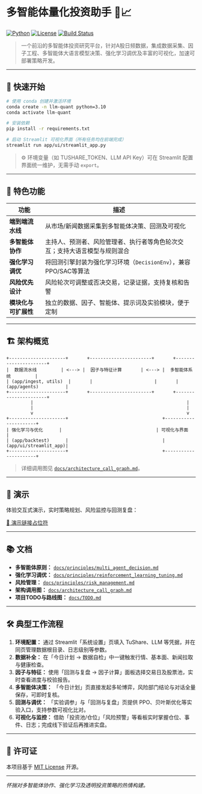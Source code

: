 # 多智能体量化投资助手 🤖📈

[![Python](https://img.shields.io/badge/python-3.10+-blue.svg)](https://www.python.org/downloads/release/python-3100/) [![License](https://img.shields.io/badge/license-MIT-green.svg)](./LICENSE) [![Build Status](https://img.shields.io/badge/build-passing-brightgreen.svg)](#)

> 一个前沿的多智能体投资研究平台，针对A股日频数据，集成数据采集、因子工程、多智能体大语言模型决策、强化学习调优及丰富的可视化，加速可部署策略开发。

---

## 🚀 快速开始

```bash
# 使用 conda 创建并激活环境
conda create -n llm-quant python=3.10
conda activate llm-quant

# 安装依赖
pip install -r requirements.txt

# 启动 Streamlit 可视化界面（所有任务均在前端完成）
streamlit run app/ui/streamlit_app.py
```

> ⚙️ 环境变量（如 TUSHARE_TOKEN、LLM API Key）可在 Streamlit 配置界面统一维护，无需手动 `export`。

---

## 🌟 特色功能

| 功能                   | 描述                                                                                     |
|------------------------|------------------------------------------------------------------------------------------|
| **端到端流水线**        | 从市场/新闻数据采集到多智能体决策、回测及可视化                                         |
| **多智能体协作**        | 主持人、预测者、风险管理者、执行者等角色轮次交互；支持大语言模型与规则混合               |
| **强化学习调优**        | 将回测引擎封装为强化学习环境（`DecisionEnv`），兼容PPO/SAC等算法                         |
| **风险优先设计**        | 风险轮次可调整或否决交易，记录证据，支持复核和告警                                       |
| **模块化与可扩展性**    | 独立的数据、因子、智能体、提示词及实验模块，便于定制                                    |

---

## 🏗 架构概览

```plaintext
+---------------------+       +-----------------------+       +----------------------+
|  数据流水线         | <---> |  因子与特征计算       | <---> |  多智能体系统         |
| (app/ingest, utils)  |       |                       |       | (app/agents)          |
+---------------------+       +-----------------------+       +----------------------+
         |                                                         |
         |                                                         |
         v                                                         v
+---------------------+                                   +----------------------+
| 强化学习与优化      |                                   | 可视化与界面          |
| (app/backtest)      |                                   | (app/ui/streamlit_app)|
+---------------------+                                   +----------------------+
```

> 详细调用图见 [`docs/architecture_call_graph.md`](docs/architecture_call_graph.md)。

---

## 🎯 演示

体验交互式演示，实时策略规划、风险监控与回测复盘：

[🔗 演示链接占位符](#)

---

## 📚 文档

- **多智能体原则：** [`docs/principles/multi_agent_decision.md`](docs/principles/multi_agent_decision.md)  
- **强化学习调优：** [`docs/principles/reinforcement_learning_tuning.md`](docs/principles/reinforcement_learning_tuning.md)  
- **风险管理：** [`docs/principles/risk_management.md`](docs/principles/risk_management.md)  
- **架构调用图：** [`docs/architecture_call_graph.md`](docs/architecture_call_graph.md)  
- **项目TODO与路线图：** [`docs/TODO.md`](docs/TODO.md)

---

## 🛠 典型工作流程

1. **环境配置：** 通过 Streamlit「系统设置」页填入 TuShare、LLM 等凭据，并在同页管理数据根目录、日志级别等参数。  
2. **数据补全：** 在「今日计划 → 数据自检」中一键触发行情、基本面、新闻拉取与健康检查。  
3. **因子与特征：** 使用「回测与复盘 → 因子计算」面板选择交易日及股票池，实时查看进度与校验报告。  
4. **多智能体决策：** 「今日计划」页直接发起多轮博弈，风险部门结论与对话全量保存，可即时复核。  
5. **回测与调优：** 「实验调参」与「回测与复盘」页提供 PPO、贝叶斯优化等实验入口，支持参数可视化比对。  
6. **可视化与监控：** 借助「投资池/仓位」「风险预警」等看板实时掌握仓位、事件、日志；完成线下验证后再推进实盘。

---

## 📜 许可证

本项目基于 [MIT License](./LICENSE) 开源。

---


*怀揣对多智能体协作、强化学习及透明投资策略的热情构建。*
